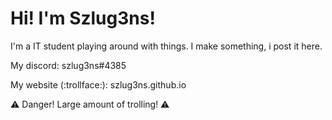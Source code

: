 # Hi! I'm Szlug3ns!

I'm a IT student playing around with things. I make something, i post it here.

My discord: szlug3ns#4385

My website (:trollface:): szlug3ns.github.io

⚠️ Danger! Large amount of trolling! ⚠️
